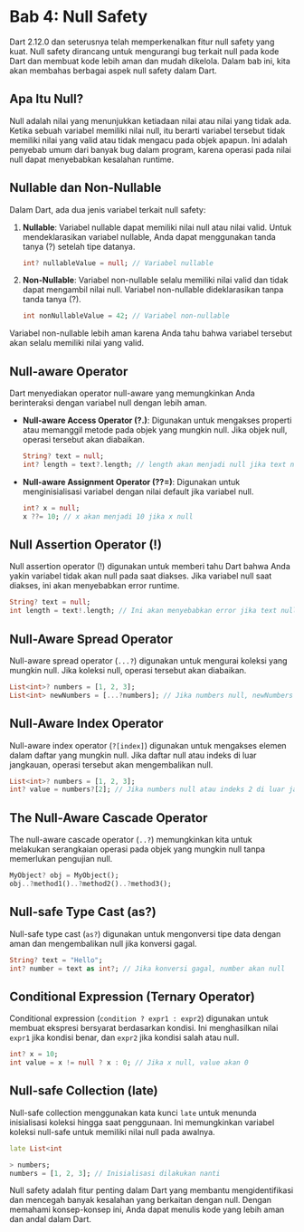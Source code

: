 # Bab 4: Null Safety

Dart 2.12.0 dan seterusnya telah memperkenalkan fitur null safety yang kuat. Null safety dirancang untuk mengurangi bug terkait null pada kode Dart dan membuat kode lebih aman dan mudah dikelola. Dalam bab ini, kita akan membahas berbagai aspek null safety dalam Dart.

## Apa Itu Null?

Null adalah nilai yang menunjukkan ketiadaan nilai atau nilai yang tidak ada. Ketika sebuah variabel memiliki nilai null, itu berarti variabel tersebut tidak memiliki nilai yang valid atau tidak mengacu pada objek apapun. Ini adalah penyebab umum dari banyak bug dalam program, karena operasi pada nilai null dapat menyebabkan kesalahan runtime.

## Nullable dan Non-Nullable

Dalam Dart, ada dua jenis variabel terkait null safety:

1. **Nullable**: Variabel nullable dapat memiliki nilai null atau nilai valid. Untuk mendeklarasikan variabel nullable, Anda dapat menggunakan tanda tanya (?) setelah tipe datanya.

   ```dart
   int? nullableValue = null; // Variabel nullable
   ```

2. **Non-Nullable**: Variabel non-nullable selalu memiliki nilai valid dan tidak dapat mengambil nilai null. Variabel non-nullable dideklarasikan tanpa tanda tanya (?).

   ```dart
   int nonNullableValue = 42; // Variabel non-nullable
   ```

Variabel non-nullable lebih aman karena Anda tahu bahwa variabel tersebut akan selalu memiliki nilai yang valid.

## Null-aware Operator

Dart menyediakan operator null-aware yang memungkinkan Anda berinteraksi dengan variabel null dengan lebih aman.

- **Null-aware Access Operator (?.)**: Digunakan untuk mengakses properti atau memanggil metode pada objek yang mungkin null. Jika objek null, operasi tersebut akan diabaikan.

  ```dart
  String? text = null;
  int? length = text?.length; // length akan menjadi null jika text null
  ```

- **Null-aware Assignment Operator (??=)**: Digunakan untuk menginisialisasi variabel dengan nilai default jika variabel null.

  ```dart
  int? x = null;
  x ??= 10; // x akan menjadi 10 jika x null
  ```

## Null Assertion Operator (!)

Null assertion operator (!) digunakan untuk memberi tahu Dart bahwa Anda yakin variabel tidak akan null pada saat diakses. Jika variabel null saat diakses, ini akan menyebabkan error runtime.

```dart
String? text = null;
int length = text!.length; // Ini akan menyebabkan error jika text null
```

## Null-Aware Spread Operator

Null-aware spread operator (`...?`) digunakan untuk mengurai koleksi yang mungkin null. Jika koleksi null, operasi tersebut akan diabaikan.

```dart
List<int>? numbers = [1, 2, 3];
List<int> newNumbers = [...?numbers]; // Jika numbers null, newNumbers akan kosong
```

## Null-Aware Index Operator

Null-aware index operator (`?[index]`) digunakan untuk mengakses elemen dalam daftar yang mungkin null. Jika daftar null atau indeks di luar jangkauan, operasi tersebut akan mengembalikan null.

```dart
List<int>? numbers = [1, 2, 3];
int? value = numbers?[2]; // Jika numbers null atau indeks 2 di luar jangkauan, value akan null
```

## The Null-Aware Cascade Operator

The null-aware cascade operator (`..?`) memungkinkan kita untuk melakukan serangkaian operasi pada objek yang mungkin null tanpa memerlukan pengujian null.

```dart
MyObject? obj = MyObject();
obj..?method1()..?method2()..?method3();
```

## Null-safe Type Cast (as?)

Null-safe type cast (`as?`) digunakan untuk mengonversi tipe data dengan aman dan mengembalikan null jika konversi gagal.

```dart
String? text = "Hello";
int? number = text as int?; // Jika konversi gagal, number akan null
```

## Conditional Expression (Ternary Operator)

Conditional expression (`condition ? expr1 : expr2`) digunakan untuk membuat ekspresi bersyarat berdasarkan kondisi. Ini menghasilkan nilai `expr1` jika kondisi benar, dan `expr2` jika kondisi salah atau null.

```dart
int? x = 10;
int value = x != null ? x : 0; // Jika x null, value akan 0
```

## Null-safe Collection (late)

Null-safe collection menggunakan kata kunci `late` untuk menunda inisialisasi koleksi hingga saat penggunaan. Ini memungkinkan variabel koleksi null-safe untuk memiliki nilai null pada awalnya.

```dart
late List<int

> numbers;
numbers = [1, 2, 3]; // Inisialisasi dilakukan nanti
```

Null safety adalah fitur penting dalam Dart yang membantu mengidentifikasi dan mencegah banyak kesalahan yang berkaitan dengan null. Dengan memahami konsep-konsep ini, Anda dapat menulis kode yang lebih aman dan andal dalam Dart.